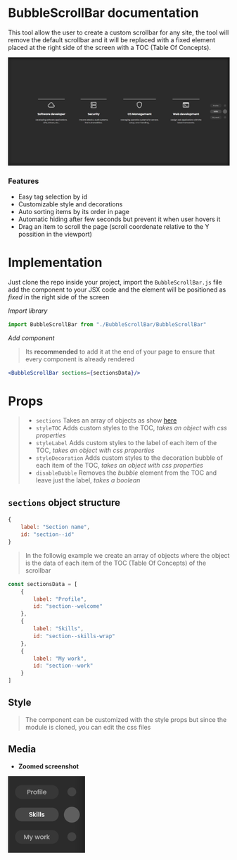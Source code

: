 
# BubbleScrollBar documentation

This tool allow the user to create a custom scrollbar for any site, the tool will remove the default scrollbar and it will be replaced with a fixed element placed at the right side of the screen with a TOC (Table Of Concepts).

![Site screenshot](screenshots/siteScreenshot.png "Example site screenshot")

### Features

- Easy tag selection by id
- Customizable style and decorations
- Auto sorting items by its order in page
- Automatic hiding after few seconds but prevent it when user hovers it
- Drag an item to scroll the page (scroll coordenate relative to the Y possition in the viewport)


# Implementation

Just clone the repo inside your project, import the `BubbleScrollBar.js` file add the component to your JSX code and the element will be positioned as *fixed* in the right side of the screen

*Import library*
```javascript
import BubbleScrollBar from "./BubbleScrollBar/BubbleScrollBar"
```
*Add component*

> Its **recommended** to add it at the end of your page to ensure that every component is already rendered
```jsx
<BubbleScrollBar sections={sectionsData}/>
```

# Props

> - `sections`  Takes an array of objects as show [here](#sections-object-structure)
> - `styleTOC`  Adds custom styles to the TOC, *takes an object with css properties*
> - `styleLabel`  Adds custom styles to the label of each item of the TOC, *takes an object with css properties*
> - `styleDecoration`  Adds custom styles to the decoration bubble of each item of the TOC, *takes an object with css properties*
> - `disableBubble`  Removes the *bubble* element from the TOC and leave just the label, *takes a boolean*

## `sections` object structure

```javascript
{
    label: "Section name",
    id: "section--id"
}
```

> In the followig example we create an array of objects where the object is the data of each item of the TOC (Table Of Concepts) of the scrollbar

```javascript
const sectionsData = [
    {
        label: "Profile",
        id: "section--welcome"
    },
    {
        label: "Skills",
        id: "section--skills-wrap"
    },
    {
        label: "My work",
        id: "section--work"
    }
]
```

## Style

> The component can be customized with the style props but since the module is cloned, you can edit the css files

## Media

- **Zoomed screenshot**

!["Zoomed screenshot"](./screenshots/zoomScreenshot.png "Zoomed screenshot")